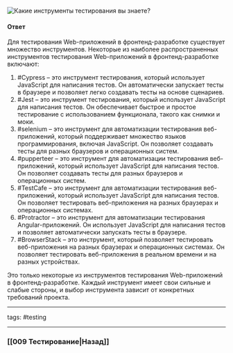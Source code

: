 ![Какие инструменты тестирования вы знаете?](https://youtu.be/Sw4BlFLj2dg?t=556)

#### Ответ

Для тестирования Web-приложений в фронтенд-разработке существует множество инструментов. Некоторые из наиболее распространенных инструментов тестирования Web-приложений в фронтенд-разработке включают:

1. #Cypress – это инструмент тестирования, который использует JavaScript для написания тестов. Он автоматически запускает тесты в браузере и позволяет легко создавать тесты на основе сценариев.
2. #Jest – это инструмент тестирования, который использует JavaScript для написания тестов. Он обеспечивает быстрое и простое тестирование с использованием функционала, такого как снимки и моки.
3. #selenium – это инструмент для автоматизации тестирования веб-приложений, который поддерживает множество языков программирования, включая JavaScript. Он позволяет создавать тесты для разных браузеров и операционных систем.
4. #pupperteer – это инструмент для автоматизации тестирования веб-приложений, который использует JavaScript для написания тестов. Он позволяет создавать тесты для разных браузеров и операционных систем.
5. #TestCafe – это инструмент для автоматизации тестирования веб-приложений, который использует JavaScript для написания тестов. Он позволяет тестировать веб-приложения на разных браузерах и операционных системах.
6. #Protractor – это инструмент для автоматизации тестирования Angular-приложений. Он использует JavaScript для написания тестов и позволяет автоматически запускать тесты в браузере.
7. #BrowserStack – это инструмент, который позволяет тестировать веб-приложения на разных браузерах и операционных системах. Он позволяет тестировать веб-приложения в реальном времени и на разных устройствах.

Это только некоторые из инструментов тестирования Web-приложений в фронтенд-разработке. Каждый инструмент имеет свои сильные и слабые стороны, и выбор инструмента зависит от конкретных требований проекта.

_____
tags: #testing

____

### [[009 Тестирование|Назад]]